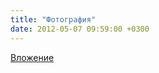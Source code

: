 ```yaml
---
title: "Фотография"
date: 2012-05-07 09:59:00 +0300
---
```



[Вложение](/assets/vk_photos/1/olE4TabcKFQ.jpg)
